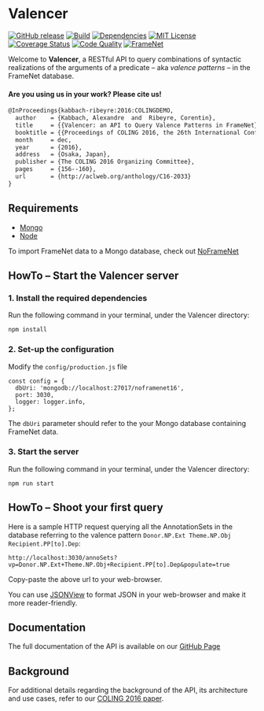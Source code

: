 # Valencer
[![GitHub release][release-image]][release-url]
[![Build][travis-image]][travis-url]
[![Dependencies][david-image]][david-url]
[![MIT License][license-image]][license-url]
[![Coverage Status][coverage-image]][coverage-url]
[![Code Quality][quality-image]][quality-url]
[![FrameNet][framenet-image]][framenet-url]

Welcome to **Valencer**, a RESTful API to query combinations of syntactic realizations of the arguments of a predicate &ndash; aka *valence patterns* &ndash; in the FrameNet database.

#### Are you using us in your work? Please cite us!
```latex
@InProceedings{kabbach-ribeyre:2016:COLINGDEMO,
  author    = {Kabbach, Alexandre  and  Ribeyre, Corentin},
  title     = {{Valencer: an API to Query Valence Patterns in FrameNet}},
  booktitle = {{Proceedings of COLING 2016, the 26th International Conference on Computational Linguistics: System Demonstrations}},
  month     = dec,
  year      = {2016},
  address   = {Osaka, Japan},
  publisher = {The COLING 2016 Organizing Committee},
  pages     = {156--160},
  url       = {http://aclweb.org/anthology/C16-2033}
}
```

## Requirements
- [Mongo](https://docs.mongodb.com/manual/administration/install-community/)
- [Node](https://nodejs.org/en/download/)

To import FrameNet data to a Mongo database, check out [NoFrameNet](https://github.com/akb89/noframenet)

## HowTo &ndash; Start the Valencer server

### 1. Install the required dependencies
Run the following command in your terminal, under the Valencer directory:
```
npm install
```

### 2. Set-up the configuration
Modify the `config/production.js` file
```
const config = {
  dbUri: 'mongodb://localhost:27017/noframenet16',
  port: 3030,
  logger: logger.info,
};
```
The `dbUri` parameter should refer to the your Mongo database containing FrameNet data.

### 3. Start the server
Run the following command in your terminal, under the Valencer directory:
```
npm run start
```

## HowTo &ndash; Shoot your first query
Here is a sample HTTP request querying all the AnnotationSets in the database referring to the valence pattern `Donor.NP.Ext Theme.NP.Obj Recipient.PP[to].Dep`:
```
http://localhost:3030/annoSets?vp=Donor.NP.Ext+Theme.NP.Obj+Recipient.PP[to].Dep&populate=true
```
Copy-paste the above url to your web-browser.

You can use [JSONView](https://addons.mozilla.org/en-US/firefox/addon/jsonview/) to format JSON in your web-browser and make it more reader-friendly.

## Documentation
The full documentation of the API is available on our [GitHub Page](https://akb89.github.io/valencer/)

## Background
For additional details regarding the background of the API, its architecture and use cases, refer to our [COLING 2016 paper](https://www.aclweb.org/anthology/C/C16/C16-2033.pdf).

[release-image]:https://img.shields.io/github/release/akb89/valencer.svg?style=flat-square
[release-url]:https://github.com/akb89/valencer/releases/latest
[travis-image]:https://img.shields.io/travis/akb89/valencer.svg?style=flat-square
[travis-url]:https://travis-ci.org/akb89/valencer
[coverage-image]:https://codeclimate.com/github/akb89/valencer/badges/coverage.svg?style=flat-square
[coverage-url]:https://codeclimate.com/github/akb89/valencer/coverage
[quality-image]:https://img.shields.io/codeclimate/github/akb89/valencer.svg?style=flat-square
[quality-url]:https://codeclimate.com/github/akb89/valencer
[framenet-image]:https://img.shields.io/badge/FrameNet-%3E%3D1.5-blue.svg?style=flat-square
[framenet-url]:https://framenet.icsi.berkeley.edu/fndrupal
[license-image]:http://img.shields.io/badge/license-MIT-000000.svg?style=flat-square
[license-url]:LICENSE.txt
[david-url]: https://david-dm.org/akb89/valencer
[david-image]: https://david-dm.org/akb89/valencer.svg?style=flat-square
